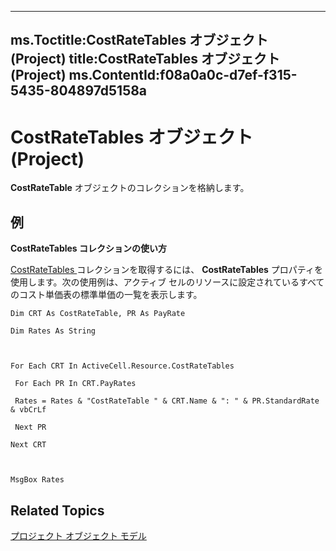 

---
ms.Toctitle:CostRateTables オブジェクト (Project)
title:CostRateTables オブジェクト (Project)
ms.ContentId:f08a0a0c-d7ef-f315-5435-804897d5158a
---
# CostRateTables オブジェクト (Project)




**CostRateTable** オブジェクトのコレクションを格納します。

## 例
**CostRateTables コレクションの使い方**



[CostRateTables ](604d89ee-a16e-812e-0459-b93ed096340e.md) コレクションを取得するには、 **CostRateTables** プロパティを使用します。次の使用例は、アクティブ セルのリソースに設定されているすべてのコスト単価表の標準単価の一覧を表示します。

```vba
Dim CRT As CostRateTable, PR As PayRate 

Dim Rates As String 

 

For Each CRT In ActiveCell.Resource.CostRateTables 

 For Each PR In CRT.PayRates 

 Rates = Rates & "CostRateTable " & CRT.Name & ": " & PR.StandardRate & vbCrLf 

 Next PR 

Next CRT 

 

MsgBox Rates
```




## Related Topics

[プロジェクト オブジェクト モデル](900b167b-88ec-ea88-15b7-27bb90c22ac6.md)




